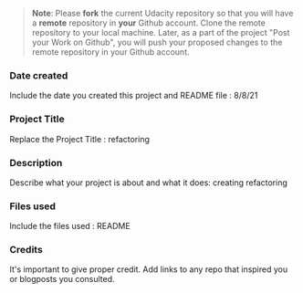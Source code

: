 >**Note**: Please **fork** the current Udacity repository so that you will have a **remote** repository in **your** Github account. Clone the remote repository to your local machine. Later, as a part of the project "Post your Work on Github", you will push your proposed changes to the remote repository in your Github account.

### Date created
Include the date you created this project and README file : 8/8/21

### Project Title
Replace the Project Title : refactoring

### Description
Describe what your project is about and what it does: creating refactoring

### Files used
Include the files used : README

### Credits
It's important to give proper credit. Add links to any repo that inspired you or blogposts you consulted.

